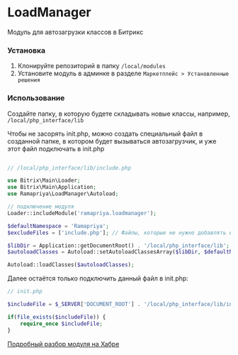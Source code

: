 # LoadManager

Модуль для автозагрузки классов в Битрикс

### Установка

1. Клонируйте репозиторий в папку `/local/modules`
2. Установите модуль в админке в разделе `Маркетплейс > Установленные решения`


### Использование

Создайте папку, в которую будете складывать новые классы, например, `/local/php_interface/lib`

Чтобы не засорять init.php, можно создать специальный файл в созданной папке, в котором будет вызываться автозагрузчик, и уже этот файл подключать в init.php

```php

// /local/php_interface/lib/include.php

use Bitrix\Main\Loader;
use Bitrix\Main\Application;
use Ramapriya\LoadManager\Autoload;

// подключение модуля
Loader::includeModule('ramapriya.loadmanager');

$defaultNamespace = 'Ramapriya';
$excludeFiles = ['include.php']; // Файлы, которые не нужно добавлять в автозагрузчик

$libDir = Application::getDocumentRoot() . '/local/php_interface/lib';
$autoloadClasses = Autoload::setAutoloadClassesArray($libDir, $defaultNamespace, $excludeFiles);

Autoload::loadClasses($autoloadClasses);
```

Далее остаётся только подключить данный файл в init.php:

```php
// init.php

$includeFile = $_SERVER['DOCUMENT_ROOT'] . '/local/php_interface/lib/include.php';

if(file_exists($includeFile)) {
    require_once $includeFile;
}
```

[Подробный разбор модуля на Хабре](https://habr.com/ru/post/509474/)


